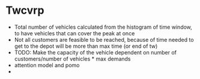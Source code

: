 # Twcvrp
- Total number of vehicles calculated from the histogram of time window, to have vehicles that can cover the peak at once
- Not all customers are feasible to be reached, because of time needed to get to the depot will be more than max time (or end of tw)
- TODO: Make the capacity of the vehicle dependent on number of customers/number of vehicles * max demands
- attention model and pomo
- 